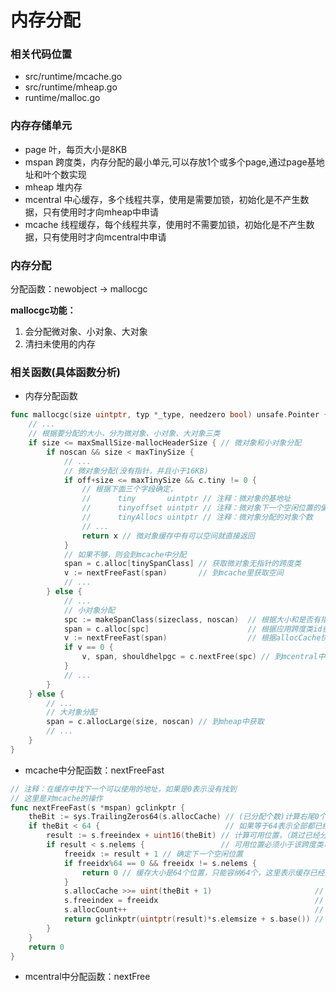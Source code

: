 # 内存分配

### 相关代码位置
- src/runtime/mcache.go
- src/runtime/mheap.go
- runtime/malloc.go

### 内存存储单元
- page 叶，每页大小是8KB
- mspan 跨度类，内存分配的最小单元,可以存放1个或多个page,通过page基地址和叶个数实现
- mheap 堆内存
- mcentral 中心缓存，多个线程共享，使用是需要加锁，初始化是不产生数据，只有使用时才向mheap中申请
- mcache 线程缓存，每个线程共享，使用时不需要加锁，初始化是不产生数据，只有使用时才向mcentral中申请

### 内存分配

分配函数：newobject -> mallocgc

**mallocgc功能：**

1. 会分配微对象、小对象、大对象
2. 清扫未使用的内存

### 相关函数(具体函数分析)
- 内存分配函数
```go
func mallocgc(size uintptr, typ *_type, needzero bool) unsafe.Pointer {
    // ... 
    // 根据要分配的大小，分为微对象、小对象、大对象三类
    if size <= maxSmallSize-mallocHeaderSize { // 微对象和小对象分配
        if noscan && size < maxTinySize {
            // ...
            // 微对象分配(没有指针，并且小于16KB)
            if off+size <= maxTinySize && c.tiny != 0 {
                // 根据下面三个字段确定，
                //      tiny       uintptr // 注释：微对象的基地址
                //      tinyoffset uintptr // 注释：微对象下一个空闲位置的偏移量
                //      tinyAllocs uintptr // 注释：微对象分配的对象个数
                // ...
                return x // 微对象缓存中有可以空间就直接返回
            }
            // 如果不够，则会到mcache中分配
            span = c.alloc[tinySpanClass] // 获取微对象无指针的跨度类
            v := nextFreeFast(span)       // 到mcache里获取空间
            // ...
        } else {
            // ...
            // 小对象分配
            spc := makeSpanClass(sizeclass, noscan)  // 根据大小和是否有指针，构建跨度类的应用id(最后一位是是否有指针的标志位)
            span = c.alloc[spc]                      // 根据应用跨度类id获取跨度类
            v := nextFreeFast(span)                  // 根据allocCache快速获取内存空间（allocCache是64位，标记）
            if v == 0 {
                v, span, shouldhelpgc = c.nextFree(spc) // 到mcentral中获取
            }
            // ...
        }
    } else {
        // ...
        // 大对象分配
        span = c.allocLarge(size, noscan) // 到mheap中获取
        // ...
    }
}
```

- mcache中分配函数：nextFreeFast
```go
// 注释：在缓存中找下一个可以使用的地址，如果是0表示没有找到
// 这里是对mcache的操作
func nextFreeFast(s *mspan) gclinkptr {
    theBit := sys.TrailingZeros64(s.allocCache) // (已分配个数)计算右尾0个数,0表示已分配,目的是跳过之前已分配的内存，如果之前没有分配则为0 // Is there a free object in the allocCache?
    if theBit < 64 {                            // 如果等于64表示全部都已经分配了，没有空闲位置，所以小于64表示有空闲位置
        result := s.freeindex + uint16(theBit) // 计算可用位置，（跳过已经分配的位置下标）
        if result < s.nelems {                 // 可用位置必须小于该跨度类可容纳的总元素数
            freeidx := result + 1 // 确定下一个空闲位置
            if freeidx%64 == 0 && freeidx != s.nelems {
                return 0 // 缓存大小是64个位置，只能容纳64个，这里表示缓存已经满，并且还没有达到跨度类总容量，则无法确定下一个要提供缓存的位置，所以就不反回内存地址了
            }
            s.allocCache >>= uint(theBit + 1)                       // 重置分配位图，（之前已分配数 + 本次分配数）
            s.freeindex = freeidx                                   // 重置空闲下标(矫正空闲位置偏移量)（旧索引数+之前已分配数+本次分配数）
            s.allocCount++                                          // 分配数加一
            return gclinkptr(uintptr(result)*s.elemsize + s.base()) // 返回这次分配的空闲指针地址（第几块*对象大小+基地址）
        }
    }
    return 0
}
```
- mcentral中分配函数：nextFree

